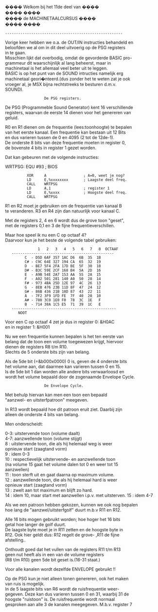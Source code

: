 ����           Welkom bij het 11de deel van            ����     
����                                                   ����     
����                de MACHINETAALCURSUS               ����     
����                                                   ����     
                                                                
    ------------------------------------------------------      
                                                                
 Vorige keer hebben we o.a. de OUT/IN instructies behandeld en  
 beloofden we al om in dit deel uitvoerig op de PSG registers   
 in te gaan.                                                    
 Misschien lijkt dat overbodig, omdat de gevorderde BASIC pro-  
 grammeur dit waarschijnlijk al lang beheerst, maar in          
 machinetaal is het allemaal veel beter uit te leggen.          
 BASIC is op het punt van de SOUND intructies namelijk erg      
 machinetaal geori�nteerd.(dus zonder het te weten zat je ook   
 vroeger al, je MSX bijna rechtstreeks te besturen d.m.v.       
 SOUND).                                                        
                                                                
                      De PSG registers.                         
                                                                
 De PSG (Programmeble Sound Generator) kent 16 verschillende    
 registers, waarvan de eerste 14 dienen voor het genereren van  
 geluid.                                                        
                                                                
 R0 en R1 dienen om de frequentie (lees:toonhoogte) te bepalen  
 van het eerste kanaal. Een frequentie kan bestaan uit 12 Bits  
 en dus varieren tussen de 0 en 4095 (2 tot de 12de-1).         
 De onderste 8 bits van deze frequentie moeten in register 0,   
 de bovenste 4 bits in register 1 gezet worden.                 
                                                                
 Dat kan gebeuren met de volgende instructies:                  
                                                                
 WRTPSG:      EQU     #93               ; BIOS                  
                                                                
              XOR     A                 ; A=0, weet je nog?     
              LD      E,%xxxxxxxx       ; Laagste deel freq.    
              CALL    WRTPSG                                    
              LD      A,1               ; register 1            
              LD      E,%xxxx           ; Hoogste deel freq.    
              CALL    WRTPSG                                    
                                                                
 R1 en R2 moet je gebruiken om de frequentie van kanaal B       
 te veranderen. R3 en R4 zijn dan natuurlijk voor kanaal C.     
                                                                
 Met de registers 2, 4 en 6 wordt dus de grove toon "geset",    
 met de registers 0,1 en 3 de fijne frequentieverschillen.      
                                                                
 Maar hoe speel ik nu een C op octaaf 4?                        
 Daarvoor kun je het beste de volgende tabel gebruiken:         
                                                                
                   1   2   3   4   5   6   7   8  OCTAAF        
       -----------------------------------------------          
             C  - D5D 6AF 357 1AC D6  6B  35  1B                
             C# - C9C 64E 327 194 CA  65  32  19                
             D  - BE7 5F4 2FA 17D BE  5F  30  18                
             D# - B3C 59E 2CF 168 B4  5A  2D  16                
             E  - A9B 54E 2A7 153 AA  55  2A  15                
             F  - A02 501 281 140 A0  50  28  14                
             F# - 973 4BA 25D 12E 97  4C  26  13                
             G  - 8EB 476 23B 11D 8F  47  24  12                
             G# - 86B 436 21B 10D 87  43  22  11                
             A  - 7F2 3F9 1FD FE  7F  40  20  10                
             A# - 780 3C0 1E0 F0  78  3C  1E   F                
             B  - 714 38A 1C5 E5  71  39  1C   E                
       ------------------------------------------------         
          NOOT                                                  
                                                                
 Voor een C op octaaf 4 zet je dus in register 0: &H0AC         
                                en in register 1: &H001         
                                                                
 Nu we een frequentie kunnen bepalen is het ten eerste van      
 belang dat de toon een volume toegewezen krijgt, hiervoor      
 dienen de registers R8 t/m R10.                                
 Slechts de 5 onderste bits zijn van belang.                    
                                                                
 Als de 5de bit (=&b000x0000) 0 is, geven de 4 onderste bits    
 het volume aan, dat daarmee kan varieren tussen 0 en 15.       
 Is de 5de bit 1 dan worden alle andere bits verwaarloosd en    
 wordt het volume bepaald door de zogenaamde Envelope Cycle.    
                                                                
                                                                
                      De Envelope Cycle.                        
                                                                
 Met behulp hiervan kan men een toon een bepaald                
 "aanzwel- en uitsterfpatroon" meegeven.                        
                                                                
 In R13 wordt bepaald hoe dit patroon eruit ziet. Daarbij zijn  
 alleen de onderste 4 bits van belang.                          
                                                                
 Men onderscheidt:                                              
                                                                
 0-3: uitstervende toon (volume daalt)                          
 4-7: aanzwellende toon (volume stijgt)                         
 8  : uitstervende toon, die als hij helemaal weg is weer       
      opnieuw start (zaagtand vorm)                             
 9  : idem 0-3                                                  
 10 : respectievelijk uitstervende- en aanzwellende toon        
      (na volume 15 gaat het volume dalen tot 0 en weer tot 15  
      aanzwellen)                                               
 11 : toon sterft uit en gaat daarna op maximum volume.         
 12 : aanzwellende toon, die als hij helemaal hard is weer      
      opnieuw start (zaagtand vorm)                             
 13 : zwelt aan tot maximum en blijft zo hard.                  
 14 : idem 10, maar start met aanzwellen i.p.v. met uitsterven. 
 15 : idem 4-7                                                  
                                                                
 Als we een patroon hebben gekozen, kunnen we ook nog bepalen   
 hoe lang de "aanzwel/uitsterfgolf" duurt m.b.v R11 en R12.     
                                                                
 Alle 16 bits mogen gebruikt worden; hoe hoger het 16 bits      
 getal hoe langer de golf duurt.                                
 De laagste byte moet je in R11 zetten en de hoogste byte in    
 R12. Ook hier geldt dus: R12 regelt de grove- ,R11 de fijne    
 afstelling..                                                   
                                                                
 Onthoudt goed dat het vullen van de registers R11 t/m R13      
 geen nut heeft als in een van de volume registers              
 (R8 t/m R10) geen 5de bit geset is.(16-31 staat.)              
                                                                
 Voor alle kanalen wordt dezelfde ENVELOPE gebruikt !!          
                                                                
                                                                
 Op de PSG kun je niet alleen tonen genereren, ook het maken    
 van ruis is mogelijk.                                          
 In de 5 laagste bits van R6 wordt de ruisfrequentie weer-      
 gegeven. Deze kan dus varieren tussen 0 en 31, waarbij 31 de   
 hoogste "ruistoon" is. De ruisfrequentie wordt normaal         
 gesproken aan alle 3 de kanalen meegegeven. M.b.v. register 7  
